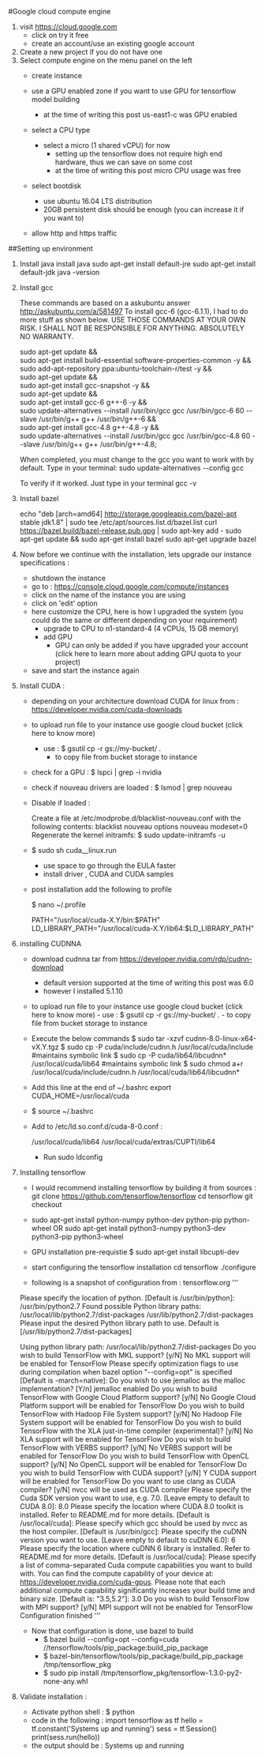 #Google cloud compute engine

1. visit https://cloud.google.com
	- click on try it free
	- create an account/use an existing google account
2. Create a new project if you do not have one
3. Select compute engine on the menu panel on the left
	- create instance
	- use a GPU enabled zone if you want to use GPU for tensorflow model building 
		- at the time of writing this post us-east1-c was GPU enabled
	- select a CPU type
		- select a micro (1 shared vCPU) for now
			- setting up the tensorflow does not require high end hardware, thus we can save on some cost
			- at the time of writing this post micro CPU usage was free

	- select bootdisk 
		- use ubuntu 16.04 LTS distribution
		- 20GB persistent disk should be enough (you can increase it if you want to)
	- allow http and https traffic 

##Setting up environment
1. Install java
	install java
	sudo apt-get install default-jre
	sudo apt-get install default-jdk
	java -version

2. Install gcc
	
	These commands are based on a askubuntu answer http://askubuntu.com/a/581497
	To install gcc-6 (gcc-6.1.1), I had to do more stuff as shown below.
	USE THOSE COMMANDS AT YOUR OWN RISK. I SHALL NOT BE RESPONSIBLE FOR ANYTHING.
	ABSOLUTELY NO WARRANTY.

	sudo apt-get update && \
	sudo apt-get install build-essential software-properties-common -y && \
	sudo add-apt-repository ppa:ubuntu-toolchain-r/test -y && \
	sudo apt-get update && \
	sudo apt-get install gcc-snapshot -y && \
	sudo apt-get update && \
	sudo apt-get install gcc-6 g++-6 -y && \
	sudo update-alternatives --install /usr/bin/gcc gcc /usr/bin/gcc-6 60 --slave /usr/bin/g++ g++ /usr/bin/g++-6 && \
	sudo apt-get install gcc-4.8 g++-4.8 -y && \
	sudo update-alternatives --install /usr/bin/gcc gcc /usr/bin/gcc-4.8 60 --slave /usr/bin/g++ g++ /usr/bin/g++-4.8;

	When completed, you must change to the gcc you want to work with by default. Type in your terminal:
	sudo update-alternatives --config gcc

	To verify if it worked. Just type in your terminal
	gcc -v

3. Install bazel

	echo "deb [arch=amd64] http://storage.googleapis.com/bazel-apt stable jdk1.8" | sudo tee /etc/apt/sources.list.d/bazel.list
	curl https://bazel.build/bazel-release.pub.gpg | sudo apt-key add -
	sudo apt-get update && sudo apt-get install bazel
	sudo apt-get upgrade bazel

4. Now before we continue with the installation, lets upgrade our instance specifications :
	- shutdown the instance
	- go to : https://console.cloud.google.com/compute/instances
	- click on the name of the instance you are using
	- click on 'edit' option
	- here customize the CPU, here is how I upgraded the system (you could do the same or different depending on your requirement)
		- upgrade to CPU to n1-standard-4 (4 vCPUs, 15 GB memory)
		- add GPU
			- GPU can only be added if you have upgraded your account (click here to learn more about adding GPU quota to your project)
	- save and start the instance again

5. Install CUDA : 

	- depending on your architecture download CUDA for linux from : https://developer.nvidia.com/cuda-downloads

	- to upload run file to your instance use google cloud bucket (click here to know more)
		- use : $ gsutil cp -r gs://my-bucket/ .
			- to copy file from bucket storage to instance

	- check for a GPU : $ lspci | grep -i nvidia

	- check if nouveau drivers are loaded : $ lsmod | grep nouveau

	- Disable if loaded : 

		Create a file at /etc/modprobe.d/blacklist-nouveau.conf with the following contents:
		blacklist nouveau
		options nouveau modeset=0
		Regenerate the kernel initramfs:
		$ sudo update-initramfs -u

	- $ sudo sh cuda_<version>_linux.run
		- use space to go through the EULA faster
		- install driver , CUDA and CUDA samples

	- post installation add the following to profile 

		$ nano ~/.profile

		PATH="/usr/local/cuda-X.Y/bin:$PATH"
		LD_LIBRARY_PATH="/usr/local/cuda-X.Y/lib64:$LD_LIBRARY_PATH"

6. installing CUDNNA
	- download cudnna tar from https://developer.nvidia.com/rdp/cudnn-download
		- default version supported at the time of writing this post was 6.0
		- however I installed 5.1.10

	- to upload run file to your instance use google cloud bucket (click here to know more)
			- use : $ gsutil cp -r gs://my-bucket/ .
				- to copy file from bucket storage to instance

	- 	Execute the below commands
		$ sudo tar -xzvf cudnn-8.0-linux-x64-vX.Y.tgz
		$ sudo cp -P cuda/include/cudnn.h /usr/local/cuda/include #maintains symbolic link
		$ sudo cp -P cuda/lib64/libcudnn* /usr/local/cuda/lib64 #maintains symbolic link
		$ sudo chmod a+r /usr/local/cuda/include/cudnn.h /usr/local/cuda/lib64/libcudnn*

	- Add this line at the end of ~/.bashrc
		export CUDA_HOME=/usr/local/cuda

	- $ source ~/.bashrc

	- Add to /etc/ld.so.conf.d/cuda-8-0.conf :

		/usr/local/cuda/lib64
		/usr/local/cuda/extras/CUPTI/lib64 

		- Run sudo ldconfig

7. Installing tensorflow

	- I would recommend installing tensorflow by building it from sources : 
			git clone https://github.com/tensorflow/tensorflow 
			cd tensorflow
			git checkout


	- sudo apt-get install python-numpy python-dev python-pip python-wheel
										OR 
		sudo apt-get install python3-numpy python3-dev python3-pip python3-wheel

	- GPU installation pre-requistie
		$ sudo apt-get install libcupti-dev 

	- start configuring the tensorflow installation
		cd tensorflow
		./configure

	- following is a snapshot of configuration from : tensorflow.org
	'''

	Please specify the location of python. [Default is /usr/bin/python]: /usr/bin/python2.7
	Found possible Python library paths:
	  /usr/local/lib/python2.7/dist-packages
	  /usr/lib/python2.7/dist-packages
	Please input the desired Python library path to use.  Default is [/usr/lib/python2.7/dist-packages]

	Using python library path: /usr/local/lib/python2.7/dist-packages
	Do you wish to build TensorFlow with MKL support? [y/N]
	No MKL support will be enabled for TensorFlow
	Please specify optimization flags to use during compilation when bazel option "--config=opt" is specified [Default is -march=native]:
	Do you wish to use jemalloc as the malloc implementation? [Y/n]
	jemalloc enabled
	Do you wish to build TensorFlow with Google Cloud Platform support? [y/N]
	No Google Cloud Platform support will be enabled for TensorFlow
	Do you wish to build TensorFlow with Hadoop File System support? [y/N]
	No Hadoop File System support will be enabled for TensorFlow
	Do you wish to build TensorFlow with the XLA just-in-time compiler (experimental)? [y/N]
	No XLA support will be enabled for TensorFlow
	Do you wish to build TensorFlow with VERBS support? [y/N]
	No VERBS support will be enabled for TensorFlow
	Do you wish to build TensorFlow with OpenCL support? [y/N]
	No OpenCL support will be enabled for TensorFlow
	Do you wish to build TensorFlow with CUDA support? [y/N] Y
	CUDA support will be enabled for TensorFlow
	Do you want to use clang as CUDA compiler? [y/N]
	nvcc will be used as CUDA compiler
	Please specify the Cuda SDK version you want to use, e.g. 7.0. [Leave empty to default to CUDA 8.0]: 8.0
	Please specify the location where CUDA 8.0 toolkit is installed. Refer to README.md for more details. [Default is /usr/local/cuda]:
	Please specify which gcc should be used by nvcc as the host compiler. [Default is /usr/bin/gcc]:
	Please specify the cuDNN version you want to use. [Leave empty to default to cuDNN 6.0]: 6
	Please specify the location where cuDNN 6 library is installed. Refer to README.md for more details. [Default is /usr/local/cuda]:
	Please specify a list of comma-separated Cuda compute capabilities you want to build with.
	You can find the compute capability of your device at: https://developer.nvidia.com/cuda-gpus.
	Please note that each additional compute capability significantly increases your build time and binary size.
	[Default is: "3.5,5.2"]: 3.0
	Do you wish to build TensorFlow with MPI support? [y/N] 
	MPI support will not be enabled for TensorFlow
	Configuration finished
	'''
	- Now that configuration is done, use bazel to build
		- $ bazel build --config=opt --config=cuda //tensorflow/tools/pip_package:build_pip_package
		- $ bazel-bin/tensorflow/tools/pip_package/build_pip_package /tmp/tensorflow_pkg
		- $ sudo pip install /tmp/tensorflow_pkg/tensorflow-1.3.0-py2-none-any.whl


7. Validate installation : 
	- Activate python shell : 
		$ python
	- code in the following : 
		import tensorflow as tf
		hello = tf.constant('Systems up and running')
		sess = tf.Session()
		print(sess.run(hello))
	- the output should be : Systems up and running
